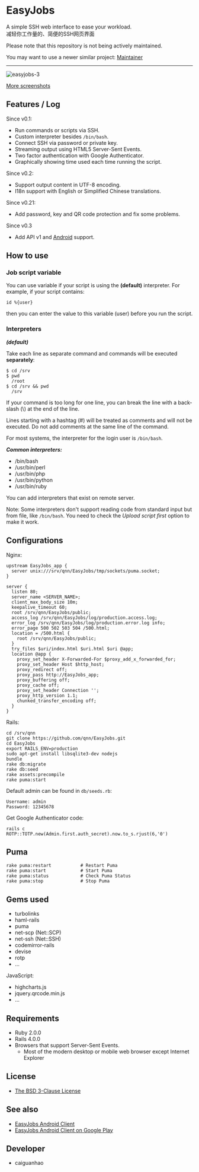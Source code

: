 EasyJobs
========

A simple SSH web interface to ease your workload.  
减轻你工作量的、简便的SSH网页界面

Please note that this repository is not being actively maintained.

You may want to use a newer similar project: [Maintainer](https://github.com/caiguanhao/Maintainer)

---

![easyjobs-3](https://f.cloud.github.com/assets/1284703/2059933/e410728e-8be9-11e3-8673-2be86fcbf2be.png)

[More screenshots](https://github.com/caiguanhao/EasyJobs/issues/1)

Features / Log
--------------

Since v0.1:

* Run commands or scripts via SSH.
* Custom interpreter besides ``/bin/bash``.
* Connect SSH via password or private key.
* Streaming output using HTML5 Server-Sent Events.
* Two factor authentication with Google Authenticator.
* Graphically showing time used each time running the script.

Since v0.2:

* Support output content in UTF-8 encoding.
* I18n support with English or Simplified Chinese translations.

Since v0.21:

* Add password, key and QR code protection and fix some problems.

Since v0.3

* Add API v1 and [Android](https://github.com/qnn/EasyJobs-android) support.

How to use
----------

### Job script variable

You can use variable if your script is using the **(default)** interpreter. For example, if your script contains:

    id %{user}

then you can enter the value to this variable (user) before you run the script.

### Interpreters

***(default)***

Take each line as separate command and commands will be executed **separately**:

    $ cd /srv
    $ pwd
      /root
    $ cd /srv && pwd
      /srv

If your command is too long for one line, you can break the line with a back-slash (\\) at the end of the line.

Lines starting with a hashtag (#) will be treated as comments and will not be executed. Do not add comments at the same line of the command.

For most systems, the interpreter for the login user is ``/bin/bash``.

***Common interpreters:***

* /bin/bash
* /usr/bin/perl
* /usr/bin/php
* /usr/bin/python
* /usr/bin/ruby

You can add interpreters that exist on remote server.

Note: Some interpreters don't support reading code from standard input but from file, like ``/bin/bash``. You need to check the *Upload script first* option to make it work. 

Configurations
--------------

Nginx:

    upstream EasyJobs_app {
      server unix:///srv/qnn/EasyJobs/tmp/sockets/puma.socket;
    }

    server {
      listen 80;
      server_name <SERVER_NAME>;
      client_max_body_size 10m;
      keepalive_timeout 60;
      root /srv/qnn/EasyJobs/public;
      access_log /srv/qnn/EasyJobs/log/production.access.log;
      error_log /srv/qnn/EasyJobs/log/production.error.log info;
      error_page 500 502 503 504 /500.html;
      location = /500.html {
        root /srv/qnn/EasyJobs/public;
      }
      try_files $uri/index.html $uri.html $uri @app;
      location @app {
        proxy_set_header X-Forwarded-For $proxy_add_x_forwarded_for;
        proxy_set_header Host $http_host;
        proxy_redirect off;
        proxy_pass http://EasyJobs_app;
        proxy_buffering off;
        proxy_cache off;
        proxy_set_header Connection '';
        proxy_http_version 1.1;
        chunked_transfer_encoding off;
      }
    }

Rails:

    cd /srv/qnn
    git clone https://github.com/qnn/EasyJobs.git
    cd EasyJobs
    export RAILS_ENV=production
    sudo apt-get install libsqlite3-dev nodejs
    bundle
    rake db:migrate
    rake db:seed
    rake assets:precompile
    rake puma:start

Default admin can be found in ``db/seeds.rb``:

    Username: admin
    Password: 12345678

Get Google Authenticator code:

    rails c
    ROTP::TOTP.new(Admin.first.auth_secret).now.to_s.rjust(6,'0')

Puma
----

    rake puma:restart           # Restart Puma
    rake puma:start             # Start Puma
    rake puma:status            # Check Puma Status
    rake puma:stop              # Stop Puma

Gems used
---------

* turbolinks
* haml-rails
* puma
* net-scp (Net::SCP)
* net-ssh (Net::SSH)
* codemirror-rails
* devise
* rotp
* ...

JavaScript:

* highcharts.js
* jquery.qrcode.min.js
* ...

Requirements
------------

* Ruby 2.0.0
* Rails 4.0.0
* Browsers that support Server-Sent Events.
  * Most of the modern desktop or mobile web browser except Internet Explorer

License
-------

* [The BSD 3-Clause License](https://github.com/qnn/EasyJobs/blob/master/LICENSE)

See also
--------

* [EasyJobs Android Client](https://github.com/qnn/EasyJobs-android)
* [EasyJobs Android Client on Google Play](https://play.google.com/store/apps/details?id=com.cghio.easyjobs)

Developer
---------

* caiguanhao
